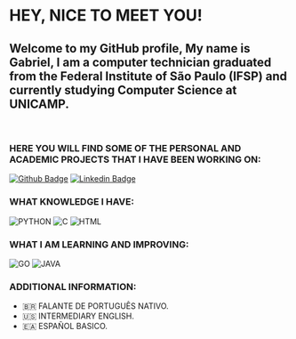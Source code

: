 # HEY, NICE TO MEET YOU!
## Welcome to my GitHub profile, My name is Gabriel, I am a computer technician graduated from the Federal Institute of São Paulo (IFSP) and currently studying Computer Science at UNICAMP.

<br>

### HERE YOU WILL FIND SOME OF THE PERSONAL AND ACADEMIC PROJECTS THAT I HAVE BEEN WORKING ON: 

[![Github Badge](https://img.shields.io/badge/github-%23100000.svg?&style=for-the-badge&logo=github&logoColor=white)](https://github.com/Gabriel-Dias-Oliveira)
[![Linkedin Badge](https://img.shields.io/badge/linkedin-%230077B5.svg?&style=for-the-badge&logo=linkedin&logoColor=white)](https://www.linkedin.com/in/gabriel-dias-de-oliveira-8994b3207)

### WHAT KNOWLEDGE I HAVE:

![PYTHON](https://img.shields.io/badge/python%20-%2314354C.svg?&style=for-the-badge&logo=python&logoColor=white)
![C](https://img.shields.io/badge/c%20-%2300599C.svg?&style=for-the-badge&logo=c&logoColor=white)
![HTML](https://img.shields.io/badge/html5%20-%23E34F26.svg?&style=for-the-badge&logo=html5&logoColor=white)

### WHAT I AM LEARNING AND IMPROVING: 	

![GO](https://img.shields.io/badge/Go-00ADD8?style=for-the-badge&logo=go&logoColor=white)
![JAVA](https://img.shields.io/badge/Java-ED8B00?style=for-the-badge&logo=java&logoColor=white)

### ADDITIONAL INFORMATION:
* :brazil: FALANTE DE PORTUGUÊS NATIVO.
* :us: INTERMEDIARY ENGLISH.
* :ceuta_melilla: ESPAÑOL BASICO. 
